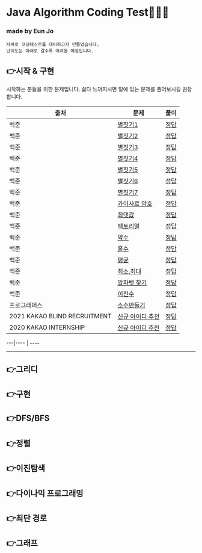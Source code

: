 # Java Algorithm Coding Test👩🏻‍💻
### made by Eun Jo
~~~
자바로 코딩테스트를 대비하고자 만들었습니다.
난이도는 아래로 갈수록 어려울 예정입니다.
~~~
## 👉시작 & 구현
시작하는 분들을 위한 문제입니다. 쉽다 느껴지시면 밑에 있는 문제를 풀어보시길 권장합니다.

출처|문제|풀이
---|---- | ---- 
백준|[별짓기1](https://www.acmicpc.net/problem/2438) |[정답]() 
백준|[별짓기2](https://www.acmicpc.net/problem/2439) |[정답]() 
백준|[별짓기3](https://www.acmicpc.net/problem/2440) |[정답]() 
백준|[별짓기4](https://www.acmicpc.net/problem/2441) |[정답]() 
백준|[별짓기5](https://www.acmicpc.net/problem/2442) |[정답]() 
백준|[별짓기6](https://www.acmicpc.net/problem/2443) |[정답]() 
백준|[별짓기7](https://www.acmicpc.net/problem/2444) |[정답]() 
백준|[카이사르 암호](https://www.acmicpc.net/problem/5598)|[정답]()
백준|[최댓값](https://www.acmicpc.net/problem/2562)|[정답]()
백준|[팩토리얼](https://www.acmicpc.net/problem/10872)|[정답]()
백준|[약수](https://www.acmicpc.net/problem/1037)|[정답]()
백준|[홀수](https://www.acmicpc.net/problem/2576)|[정답]()
백준|[평균](https://www.acmicpc.net/problem/1546)|[정답]()
백준|[최소,최대](https://www.acmicpc.net/problem/10818)|[정답]()
백준|[알파벳 찾기](https://www.acmicpc.net/problem/10809)|[정답]()
백준|[이진수](https://www.acmicpc.net/problem/3460)|[정답]()
프로그래머스|[소수만들기](https://programmers.co.kr/learn/courses/30/lessons/12977)|[정답]()
2021 KAKAO BLIND RECRUITMENT|[신규 아이디 추천](https://programmers.co.kr/learn/courses/30/lessons/72410)|[정답]()
2020 KAKAO INTERNSHIP|[신규 아이디 추천](https://programmers.co.kr/learn/courses/30/lessons/72410)|[정답]()


---|---- | ---- 

---
##  👉그리디
##  👉구현
##  👉DFS/BFS
##  👉정렬
##  👉이진탐색
##  👉다이나믹 프로그래밍
##  👉최단 경로
##  👉그래프
